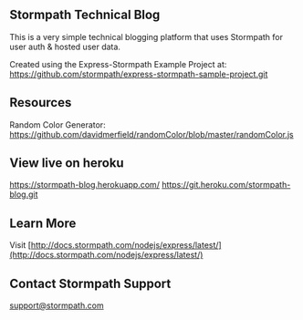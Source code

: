## Stormpath Technical Blog

This is a very simple technical blogging platform that uses Stormpath for user auth & hosted user data.

Created using the Express-Stormpath Example Project at: https://github.com/stormpath/express-stormpath-sample-project.git

## Resources

Random Color Generator:
https://github.com/davidmerfield/randomColor/blob/master/randomColor.js

## View live on heroku

https://stormpath-blog.herokuapp.com/
https://git.heroku.com/stormpath-blog.git

## Learn More
Visit [http://docs.stormpath.com/nodejs/express/latest/](http://docs.stormpath.com/nodejs/express/latest/)

## Contact Stormpath Support
[support@stormpath.com](mailto:support@stormpath.com)
